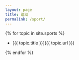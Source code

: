 ```yaml
---
layout: page
title: 运动
permalink: /sport/
---
```


{% for topic in site.sports %}

- [{{ topic.title }}]({{ topic.url }})

{% endfor %}
